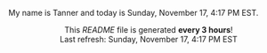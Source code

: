 My name is Tanner and today is Sunday, November 17, 4:17 PM EST.

<p align="center">This <i>README</i> file is generated <b>every 3 hours</b>!</br>Last refresh: Sunday, November 17, 4:17 PM EST<br /></p>
